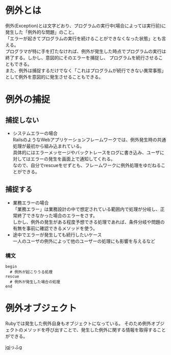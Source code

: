 # 例外とは
例外(Exception)とは文字どおり、プログラムの実行中(場合によっては実行前)に発生した「例外的な問題」のこと。<br>
「エラーが起きてプログラムの実行を続けることができなくなった状態」とも言える。<br>
プログラマが特に手を打たなければ、例外が発生した時点でプログラムの実行は終了する。しかし、意図的にそのエラーを捕捉し、
プログラムを続行させることもできる。<br>
また、例外は捕捉するだけでなく「これはプログラムが続行できない異常事態」として例外を意図的に発生させることもできる。

# 例外の捕捉
## 捕捉しない
- システムエラーの場合<br>
RailsのようなWebアプリケーションフレームワークでは、例外発生時の共通処理が最初から組み込まれている。<br>
具体的にはエラーメッセージやバックトレースをログに書き込み、ユーザに対してはエラーの発生を画面上で通知してくれる。<br>
なので、自分でrescueをせずとも、フレームワークに例外処理をゆだねることができる。

## 捕捉する
- 業務エラーの場合<br>
「業務エラー」は業務設計の中で想定されている範囲内で処理が分岐し、正常終了できなかった場合のエラーをさす。<br>
しかし、例外の発生がある程度予想できる処理であれば、条件分岐や問題の有無を事前に確認できるメソッドを使う。
- 途中でエラーが発生しても続行したいケース<br>
一人のユーザの例外によって他のユーザーの処理にも影響を与えるなど

### 構文
```
begin
  # 例外が起こりうる処理
rescue
  # 例外が発生した場合の処理
end
```

# 例外オブジェクト
Rubyでは発生した例外自身もオブジェクトになっている。
そのため例外オブジェクトのメソッドを呼び出すことで、発生した例外に関する情報を取得することができる。




jgjっふg
